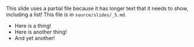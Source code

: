 This slide uses a partial file because it has longer text that it needs
to show, including a list! This file is in `source/slides/_5.md`.

- Here is a thing!
- Here is another thing!
- And yet another!

